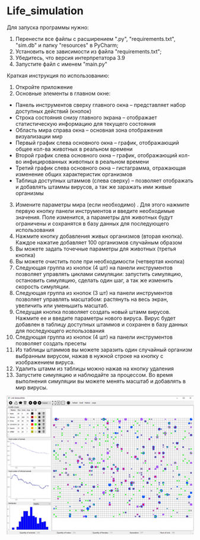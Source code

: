 # Life_simulation
Для запуска программы нужно:
  1. Перенести все файлы с расширением ".py", "requirements.txt", "sim.db" и папку "resources" в PyCharm;
  2. Установить все зависимости из файла "requirements.txt";
  3. Убедитесь, что версия интерпретатора 3.9
  4. Запустите файл с именем "main.py"
  
  
Краткая инструкция по использованию:
1.	Откройте приложение
2.	Основные элементы в главном окне:
  * Панель инструментов сверху главного окна – представляет набор доступных действий (кнопок)
  *	Строка состояния снизу главного экрана – отображает статистическую информацию для текущего состояния
  *	Область мира справа окна – основная зона отображения визуализации мир
  *	Первый график слева основного окна – график, отображающий общее кол-ва животных в реальном времени
  *	Второй график слева основного окна – график, отображающий кол-во инфицированных животных в реальном времени
  *	Третий график слева основного окна – гистаграмма, отражающая изменение общих характеристик организмов
  *	Таблица доступных штаммов (слева сверху) – позволяет отображать и добавлять штаммы вирусов, а так же заражать ими живые организмы
3.	Измените параметры мира (если необходимо) . Для этого нажмите первую кнопку панели инструментов и введите необходимые значения. Поле изменится, а параметры для животных будут ограничены и сохранятся в базу данных для последующего использования
4.	Нажмите кнопку добавления живых организмов (вторая кнопка). Каждое нажатие добавляет 100 организмов случайным образом
5.	Вы можете задать точечные параметры для животных (третья кнопка)
6.	Вы можете очистить поле при необходимости (четвертая кнопка)
7.	Следующая группа из кнопок (4 шт) на панели инструментов позволяет управлять циклами симуляции: запустить симуляцию, остановить симуляцию, сделать один шаг, а так же изменить скорость симуляции.
8.	Следующая группа из кнопок (3 шт) на панели инструментов позволяет управлять масштабом: растянуть на весь экран, увеличить или уменьшить масштаб.
9.	Следущая кнопка позволяет создать новый штамм вирусов. Нажмите ее и введите параметры нового вируса. Вирус будет добавлен в таблицу доступных штаммов и сохранен в базу данных для последующего использования
10.	Следующая группа из кнопок (4 шт) на панели инструментов позволяет создать пресеты
11.	Из таблицы штаммов вы можете заразить один случайный организм выбранным вирусом, нажав в нужной строке на кнопку с изображением вируса.
12.	Удалить штамм из таблицы можно нажав на кнопку удаления
13.	Запустите симуляцию и наблюдайте за процессом. Во время выполнения симуляции вы можете менять масштаб и добавлять в мир вирусы.



![Предворительный просмотр программы](https://github.com/uplay1007/Life_simulation/blob/main/life_sim_scr.png)
